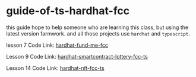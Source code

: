 # guide-of-ts-hardhat-fcc

this guide hope to help someone who are learning this class, but using the latest version farmwork. and all those projects use `hardhat` and `typescript`.

lesson 7
Code Link: [hardhat-fund-me-fcc](https://github.com/zhang-kaiyuan/hardhat-fund-me-fcc)

Lesson 9
Code Link: [hardhat-smartcontract-lottery-fcc-ts](https://github.com/zhang-kaiyuan/hardhat-smartcontract-lottery-fcc-ts)

Lesson 14
Code Link: [hardhat-nft-fcc-ts](https://github.com/zhang-kaiyuan/hardhat-nft-fcc-ts)
